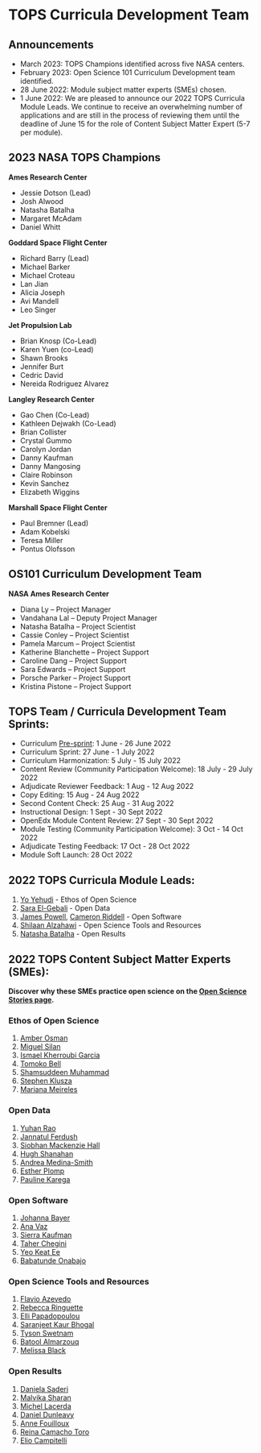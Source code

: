 # TOPS Curricula Development Team

## Announcements

* March 2023: TOPS Champions identified across five NASA centers.
* February 2023: Open Science 101 Curriculum Development team identified.
* 28 June 2022: Module subject matter experts (SMEs) chosen.
* 1 June 2022: We are pleased to announce our 2022 TOPS Curricula Module Leads. We continue to receive an overwhelming number of applications and are still in the process of reviewing them until the deadline of June 15 for the role of Content Subject Matter Expert (5-7 per module).

## 2023 NASA TOPS Champions

**Ames Research Center**
* Jessie Dotson (Lead)
* Josh Alwood
* Natasha Batalha
* Margaret McAdam
* Daniel Whitt

**Goddard Space Flight Center**
* Richard Barry (Lead)
* Michael Barker
* Michael Croteau
* Lan Jian
* Alicia Joseph
* Avi Mandell
* Leo Singer

**Jet Propulsion Lab**
* Brian Knosp (Co-Lead)
* Karen Yuen (co-Lead)
* Shawn Brooks
* Jennifer Burt
* Cedric David
* Nereida Rodriguez Alvarez

**Langley Research Center**
* Gao Chen (Co-Lead)
* Kathleen Dejwakh (Co-Lead)
* Brian Collister
* Crystal Gummo
* Carolyn Jordan
* Danny Kaufman
* Danny Mangosing 
* Claire Robinson
* Kevin Sanchez
* Elizabeth Wiggins

**Marshall Space Flight Center**
* Paul Bremner (Lead)
* Adam Kobelski
* Teresa Miller
* Pontus Olofsson

## OS101 Curriculum Development Team

**NASA Ames Research Center**
* Diana Ly – Project Manager
* Vandahana Lal – Deputy Project Manager
* Natasha Batalha – Project Scientist
* Cassie Conley – Project Scientist
* Pamela Marcum – Project Scientist
* Katherine Blanchette – Project Support
* Caroline Dang – Project Support
* Sara Edwards – Project Support
* Porsche Parker – Project Support
* Kristina Pistone – Project Support


## TOPS Team / Curricula Development Team Sprints:

* Curriculum [Pre-sprint](./events/2022-06-03-curriculum-presprint-report.md): 1 June - 26 June 2022
* Curriculum Sprint: 27 June - 1 July 2022
* Curriculum Harmonization: 5 July - 15 July 2022
* Content Review (Community Participation Welcome): 18 July - 29 July 2022
* Adjudicate Reviewer Feedback: 1 Aug - 12 Aug 2022
* Copy Editing: 15 Aug - 24 Aug 2022
* Second Content Check: 25 Aug - 31 Aug 2022
* Instructional Design: 1 Sept - 30 Sept 2022
* OpenEdx Module Content Review: 27 Sept - 30 Sept 2022
* Module Testing (Community Participation Welcome): 3 Oct - 14 Oct 2022
* Adjudicate Testing Feedback: 17 Oct - 28 Oct 2022
* Module Soft Launch: 28 Oct 2022

## 2022 TOPS Curricula Module Leads:

1. [Yo Yehudi](https://twitter.com/yoyehudi) - Ethos of Open Science
2. [Sara El-Gebali](https://twitter.com/yalahowy) - Open Data
3. [James Powell](https://www.dontusethiscode.com/), [Cameron Riddell](https://www.linkedin.com/in/cameron-riddell/) - Open Software
4. [Shilaan Alzahawi](https://shilaan.rbind.io/author/shilaan-alzahawi/) - Open Science Tools and Resources
5. [Natasha Batalha](https://natashabatalha.github.io/) - Open Results

## 2022 TOPS Content Subject Matter Experts (SMEs):

**Discover why these SMEs practice open science on the [Open Science Stories page](/docs/Area1_Engagement/Open-Science-Stories/SME_Why-I-Practice-Open-Science.md).**

### Ethos of Open Science

1. [Amber Osman](https://twitter.com/amb3r12)
2. [Miguel Silan](https://www.linkedin.com/in/miguel-silan-215482b3)
3. [Ismael Kherroubi Garcia](https://www.linkedin.com/in/ismaelkherroubi)
4. [Tomoko Bell](https://www.linkedin.com/in/tomoko-bell-49330321b)
5. [Shamsuddeen Muhammad](https://www.shmuhammad.com/)
6. [Stephen Klusza](https://twitter.com/codebiologist)
7. [Mariana Meireles](https://twitter.com/mari_meir)

### Open Data

1. [Yuhan Rao](https://twitter.com/douglas_rao)
2. [Jannatul Ferdush](https://www.linkedin.com/in/jannatul-ferdush/)
3. [Siobhan Mackenzie Hall](https://twitter.com/smhall97)
4. [Hugh Shanahan](https://twitter.com/HughShanahan)
5. [Andrea Medina-Smith](https://www.linkedin.com/in/andreamedinasmith/)
6. [Esther Plomp](https://twitter.com/PhDToothFAIRy)
7. [Pauline Karega](https://www.linkedin.com/in/karega-pauline-20b72a145)

### Open Software

1. [Johanna Bayer](https://twitter.com/likeajumprope)
2. [Ana Vaz](https://www.linkedin.com/in/ana-carolina-vaz-9612a814/)
3. [Sierra Kaufman](https://www.linkedin.com/in/sierra-kaufman-a521bb149/)
4. [Taher Chegini](https://cheginit.github.io/)
5. [Yeo Keat Ee](https://www.linkedin.com/in/yeokeat/)
6. [Babatunde Onabajo](https://github.com/BabatundeOnabajo)

### Open Science Tools and Resources

1. [Flavio Azevedo](https://twitter.com/Flavio_Azevedo_)
2. [Rebecca Ringuette](https://www.linkedin.com/in/rebecca-ringuette-841b0b17/)
3. [Elli Papadopoulou](https://twitter.com/elli_lib)
4. [Saranjeet Kaur Bhogal](https://saranjeetkaur.github.io/About-Me/)
5. [Tyson Swetnam](https://tysonswetnam.com/)
6. [Batool Almarzouq](https://www.linkedin.com/in/batool-almarzouq-093366a1/)
7. [Melissa Black](https://twitter.com/melissablck/)

### Open Results

1. [Daniela Saderi](https://twitter.com/Neurosarda)
2. [Malvika Sharan](https://twitter.com/MalvikaSharan)
3. [Michel Lacerda](https://www.linkedin.com/in/michellacerda/)
4. [Daniel Dunleavy](https://ctbs.fsu.edu/person/daniel-j-dunleavy-phd-msw)
5. [Anne Fouilloux](https://www.linkedin.com/in/annefouilloux/)
6. [Reina Camacho Toro](https://www.linkedin.com/in/reina-camacho-toro-b3279762/)
7. [Elio Campitelli](https://eliocamp.github.io/)
